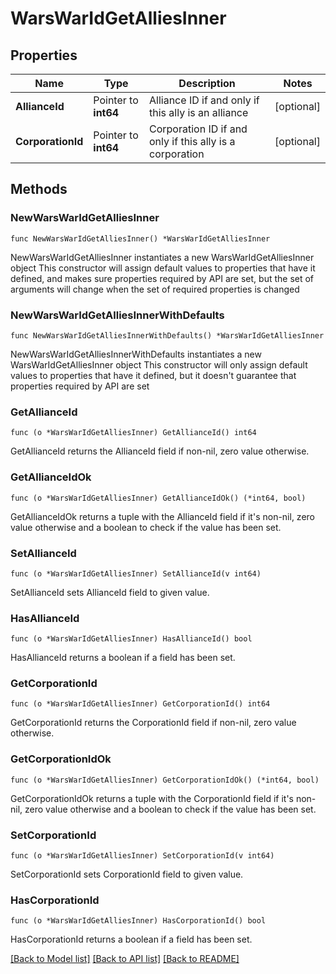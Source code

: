 # WarsWarIdGetAlliesInner

## Properties

Name | Type | Description | Notes
------------ | ------------- | ------------- | -------------
**AllianceId** | Pointer to **int64** | Alliance ID if and only if this ally is an alliance | [optional] 
**CorporationId** | Pointer to **int64** | Corporation ID if and only if this ally is a corporation | [optional] 

## Methods

### NewWarsWarIdGetAlliesInner

`func NewWarsWarIdGetAlliesInner() *WarsWarIdGetAlliesInner`

NewWarsWarIdGetAlliesInner instantiates a new WarsWarIdGetAlliesInner object
This constructor will assign default values to properties that have it defined,
and makes sure properties required by API are set, but the set of arguments
will change when the set of required properties is changed

### NewWarsWarIdGetAlliesInnerWithDefaults

`func NewWarsWarIdGetAlliesInnerWithDefaults() *WarsWarIdGetAlliesInner`

NewWarsWarIdGetAlliesInnerWithDefaults instantiates a new WarsWarIdGetAlliesInner object
This constructor will only assign default values to properties that have it defined,
but it doesn't guarantee that properties required by API are set

### GetAllianceId

`func (o *WarsWarIdGetAlliesInner) GetAllianceId() int64`

GetAllianceId returns the AllianceId field if non-nil, zero value otherwise.

### GetAllianceIdOk

`func (o *WarsWarIdGetAlliesInner) GetAllianceIdOk() (*int64, bool)`

GetAllianceIdOk returns a tuple with the AllianceId field if it's non-nil, zero value otherwise
and a boolean to check if the value has been set.

### SetAllianceId

`func (o *WarsWarIdGetAlliesInner) SetAllianceId(v int64)`

SetAllianceId sets AllianceId field to given value.

### HasAllianceId

`func (o *WarsWarIdGetAlliesInner) HasAllianceId() bool`

HasAllianceId returns a boolean if a field has been set.

### GetCorporationId

`func (o *WarsWarIdGetAlliesInner) GetCorporationId() int64`

GetCorporationId returns the CorporationId field if non-nil, zero value otherwise.

### GetCorporationIdOk

`func (o *WarsWarIdGetAlliesInner) GetCorporationIdOk() (*int64, bool)`

GetCorporationIdOk returns a tuple with the CorporationId field if it's non-nil, zero value otherwise
and a boolean to check if the value has been set.

### SetCorporationId

`func (o *WarsWarIdGetAlliesInner) SetCorporationId(v int64)`

SetCorporationId sets CorporationId field to given value.

### HasCorporationId

`func (o *WarsWarIdGetAlliesInner) HasCorporationId() bool`

HasCorporationId returns a boolean if a field has been set.


[[Back to Model list]](../README.md#documentation-for-models) [[Back to API list]](../README.md#documentation-for-api-endpoints) [[Back to README]](../README.md)


